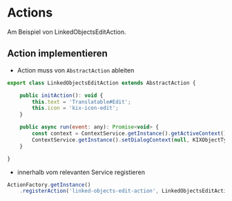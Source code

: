 # Actions

Am Beispiel von LinkedObjectsEditAction.

## Action implementieren

* Action muss von `AbstractAction` ableiten

```javascript
export class LinkedObjectsEditAction extends AbstractAction {

    public initAction(): void {
        this.text = 'Translatable#Edit';
        this.icon = 'kix-icon-edit';
    }

    public async run(event: any): Promise<void> {
        const context = ContextService.getInstance().getActiveContext();
        ContextService.getInstance().setDialogContext(null, KIXObjectType.LINK, ContextMode.EDIT_LINKS);
    }

}
```

* innerhalb vom relevanten Service registieren

```javascript
ActionFactory.getInstance()
    .registerAction('linked-objects-edit-action', LinkedObjectsEditAction);
```
